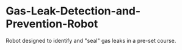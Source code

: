 # Gas-Leak-Detection-and-Prevention-Robot
Robot designed to identify and "seal" gas leaks in a pre-set course.
